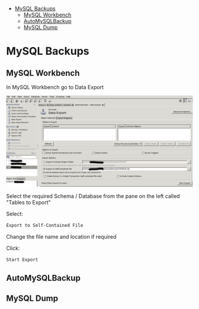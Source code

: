<!-- TOC depthFrom:1 depthTo:6 withLinks:1 updateOnSave:1 orderedList:0 -->

- [MySQL Backups](#mysql-backups)
	- [MySQL Workbench](#mysql-workbench)
	- [AutoMySQLBackup](#automysqlbackup)
	- [MySQL Dump](#mysql-dump)

<!-- /TOC -->

# MySQL Backups
## MySQL Workbench

In MySQL Workbench go to Data Export

![alt backup](assets/WebServerNotes-49108.png "MySQL")

Select the required Schema / Database from the pane on the left called "Tables to Export"

Select:

```bash
Export to Self-Contained File
```

Change the file name and location if required

Click:

```bash
Start Export
```

## AutoMySQLBackup
## MySQL Dump
